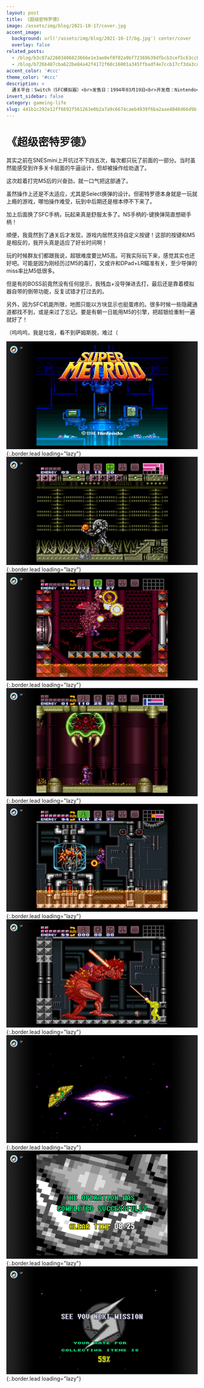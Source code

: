 ```yaml
---
layout: post
title: 《超级密特罗德》
image: /assets/img/blog/2021-10-17/cover.jpg
accent_image: 
  background: url('/assets/img/blog/2021-10-17/bg.jpg') center/cover
  overlay: false
related_posts:
  - /blog/b3c87a22603406823666e1e3ae0ef0f02a9bf72369b39dfbcb3cef5c63ccb80c/
  - /blog/b726b487cba622be84a42f4172f60c16001a345ffbadf4e7ccb17cf3da3cd9d1/
accent_color: '#ccc'
theme_color: '#ccc'
description: >
  通关平台：Switch（SFC模拟器）<br>发售日：1994年03月19日<br>开发商：Nintendo<br>发行商：Nintendo<br>个人评分：98
invert_sidebar: false
category: gameing-life
slug: 441b1c292e12ff6692f561263e0b2a7a9c6674caeb4939f6ba2aae4046d66d9b
---
```


# 《超级密特罗德》

其实之前在SNESmini上开坑过不下四五次，每次都只玩了前面的一部分。当时虽然能感受到许多关卡层面的牛逼设计，但却被操作给劝退了。

这次趁着打完M5后的兴奋劲，就一口气把这部通了。

虽然操作上还是不太适应，尤其是Select换弹的设计。但密特罗德本身就是一玩就上瘾的游戏，哪怕操作难受，玩到中后期还是根本停不下来了。

加上后面换了SFC手柄，玩起来真是舒服太多了。NS手柄的-键换弹简直想砸手柄！

顺便，我竟然到了通关后才发现，游戏内居然支持自定义按键！这部的按键和M5是相反的，我开头真是适应了好长时间啊！

玩的时候群友们都跟我说，超银难度要比M5高。可我实际玩下来，感觉其实也还好吧。可能是因为刚经历过M5的毒打，又或许和DPad+LR瞄准有关，至少导弹的miss率比M5低很多。

但是有的BOSS前竟然没有任何提示，我残血+没导弹进去打，最后还是靠着模拟器自带的倒带功能，反复试错才打过去的。

另外，因为SFC机能所限，地图只能以方块显示也挺蛋疼的。很多时候一些隐藏通道都找不到，或是来过了忘记。要是有朝一日能用M5的引擎，把超银给重制一遍就好了！

（呜呜呜，我是垃圾，看不到萨姆斯脱，难过（


![](/assets/img/blog/2021-10-17/1.jpg){:.border.lead loading="lazy"}
![](/assets/img/blog/2021-10-17/2.jpg){:.border.lead loading="lazy"}
![](/assets/img/blog/2021-10-17/3.jpg){:.border.lead loading="lazy"}
![](/assets/img/blog/2021-10-17/4.jpg){:.border.lead loading="lazy"}
![](/assets/img/blog/2021-10-17/5.jpg){:.border.lead loading="lazy"}
![](/assets/img/blog/2021-10-17/6.jpg){:.border.lead loading="lazy"}
![](/assets/img/blog/2021-10-17/7.jpg){:.border.lead loading="lazy"}
![](/assets/img/blog/2021-10-17/8.jpg){:.border.lead loading="lazy"}
![](/assets/img/blog/2021-10-17/9.jpg){:.border.lead loading="lazy"}

